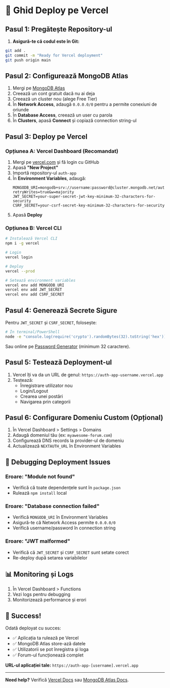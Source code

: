# 🚀 Ghid Deploy pe Vercel

## Pasul 1: Pregătește Repository-ul

1. **Asigură-te că codul este în Git:**
```bash
git add .
git commit -m "Ready for Vercel deployment"
git push origin main
```

## Pasul 2: Configurează MongoDB Atlas

1. Mergi pe [MongoDB Atlas](https://www.mongodb.com/atlas)
2. Creează un cont gratuit dacă nu ai deja
3. Creează un cluster nou (alege Free Tier)
4. În **Network Access**, adaugă `0.0.0.0/0` pentru a permite conexiuni de oriunde
5. În **Database Access**, creează un user cu parola
6. În **Clusters**, apasă **Connect** și copiază connection string-ul

## Pasul 3: Deploy pe Vercel

### Opțiunea A: Vercel Dashboard (Recomandat)

1. Mergi pe [vercel.com](https://vercel.com) și fă login cu GitHub
2. Apasă **"New Project"**
3. Importă repository-ul `auth-app`
4. În **Environment Variables**, adaugă:
   ```
   MONGODB_URI=mongodb+srv://username:password@cluster.mongodb.net/auth_app?retryWrites=true&w=majority
   JWT_SECRET=your-super-secret-jwt-key-minimum-32-characters-for-security
   CSRF_SECRET=your-csrf-secret-key-minimum-32-characters-for-security
   ```
5. Apasă **Deploy**

### Opțiunea B: Vercel CLI

```bash
# Instalează Vercel CLI
npm i -g vercel

# Login
vercel login

# Deploy
vercel --prod

# Setează environment variables
vercel env add MONGODB_URI
vercel env add JWT_SECRET
vercel env add CSRF_SECRET
```

## Pasul 4: Generează Secrete Sigure

Pentru `JWT_SECRET` și `CSRF_SECRET`, folosește:

```bash
# În terminal/PowerShell
node -e "console.log(require('crypto').randomBytes(32).toString('hex'))"
```

Sau online pe [Password Generator](https://passwordsgenerator.net/) (minimum 32 caractere).

## Pasul 5: Testează Deployment-ul

1. Vercel îți va da un URL de genul: `https://auth-app-username.vercel.app`
2. Testează:
   - Înregistrare utilizator nou
   - Login/Logout
   - Crearea unei postări
   - Navigarea prin categorii

## Pasul 6: Configurare Domeniu Custom (Opțional)

1. În Vercel Dashboard > Settings > Domains
2. Adaugă domeniul tău (ex: `myawesome-forum.com`)
3. Configurează DNS records la provider-ul de domeniu
4. Actualizează `NEXTAUTH_URL` în Environment Variables

## 🔧 Debugging Deployment Issues

### Eroare: "Module not found"
- Verifică că toate dependențele sunt în `package.json`
- Rulează `npm install` local

### Eroare: "Database connection failed"
- Verifică `MONGODB_URI` în Environment Variables
- Asigură-te că Network Access permite `0.0.0.0/0`
- Verifică username/password în connection string

### Eroare: "JWT malformed"
- Verifică că `JWT_SECRET` și `CSRF_SECRET` sunt setate corect
- Re-deploy după setarea variabilelor

## 📊 Monitoring și Logs

1. În Vercel Dashboard > Functions
2. Vezi logs pentru debugging
3. Monitorizează performance și erori

## 🎉 Success!

Odată deployat cu succes:
- ✅ Aplicația ta rulează pe Vercel
- ✅ MongoDB Atlas store-ază datele
- ✅ Utilizatorii se pot înregistra și loga
- ✅ Forum-ul funcționează complet

**URL-ul aplicației tale:** `https://auth-app-[username].vercel.app`

---

**Need help?** Verifică [Vercel Docs](https://vercel.com/docs) sau [MongoDB Atlas Docs](https://docs.atlas.mongodb.com/).
